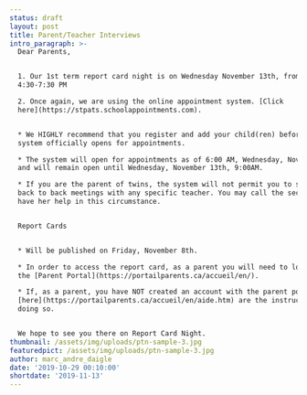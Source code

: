 ```yaml
---
status: draft
layout: post
title: Parent/Teacher Interviews
intro_paragraph: >-
  Dear Parents,


  1. Our 1st term report card night is on Wednesday November 13th, from
  4:30-7:30 PM

  2. Once again, we are using the online appointment system. [Click
  here](https://stpats.schoolappointments.com).  


  * We HIGHLY recommend that you register and add your child(ren) before the
  system officially opens for appointments.

  * The system will open for appointments as of 6:00 AM, Wednesday, November 6th
  and will remain open until Wednesday, November 13th, 9:00AM.

  * If you are the parent of twins, the system will not permit you to schedule
  back to back meetings with any specific teacher. You may call the secretary to
  have her help in this circumstance.


  Report Cards


  * Will be published on Friday, November 8th.

  * In order to access the report card, as a parent you will need to log in to
  the [Parent Portal](https://portailparents.ca/accueil/en/).

  * If, as a parent, you have NOT created an account with the parent portal
  [here](https://portailparents.ca/accueil/en/aide.htm) are the instructions for
  doing so.


  We hope to see you there on Report Card Night.
thumbnail: /assets/img/uploads/ptn-sample-3.jpg
featuredpict: /assets/img/uploads/ptn-sample-3.jpg
author: marc_andre_daigle
date: '2019-10-29 00:10:00'
shortdate: '2019-11-13'
---
```


